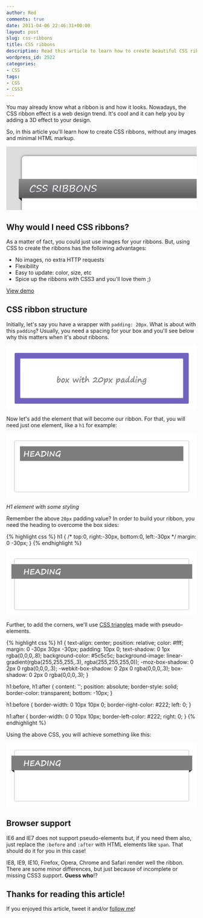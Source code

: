 ```yaml
---
author: Red
comments: true
date: 2011-04-06 22:46:31+00:00
layout: post
slug: css-ribbons
title: CSS ribbons
description: Read this article to learn how to create beautiful CSS ribbons, without any images.
wordpress_id: 2522
categories:
- CSS
tags:
- CSS
- CSS3
---
```


You may already know what a ribbon is and how it looks. Nowadays, the CSS ribbon effect is a web design trend. It's cool and it can help you by adding a 3D effect to your design. 

So, in this article you'll learn how to create CSS ribbons, without any images and minimal HTML markup.

![CSS ribbons](/wp-content/uploads/2011/04/css-ribbons.png)

<!-- more -->

## Why would I need CSS ribbons?

As a matter of fact, you could just use images for your ribbons. But, using CSS to create the ribbons has the following advantages:
	
  * No images, no extra HTTP requests        
  * Flexibility        
  * Easy to update: color, size, etc        
  * Spice up the ribbons with CSS3 and you'll love them ;)

[View demo](/wp-content/uploads/2011/04/css-ribbons-demo.html)

## CSS ribbon structure

Initially, let's say you have a wrapper with `padding: 20px`. What is about with this `padding`? Usually, you need a spacing for your box and you'll see below why this matters when it's about ribbons.

![A html wrapper](/wp-content/uploads/2011/04/wrapper.png)

Now let's add the element that will become our ribbon. For that, you will need just one element, like a `h1` for example:

![CSS ribbon heading](/wp-content/uploads/2011/04/heading.png)

_H1 element with some styling_

Remember the above `20px` padding value? In order to build your ribbon, you need the heading to overcome the box sides:    

{% highlight css %}
h1 {
    /* top:0, right:-30px, bottom:0, left:-30px */
    margin: 0 -30px; 
}
{% endhighlight %}

![CSS heading expanded](/wp-content/uploads/2011/04/heading-expanded.png)

Further, to add the corners, we'll use [CSS triangles](http://www.red-team-design.com/css3-dropdown-menu) made with  pseudo-elements.
    
{% highlight css %}
h1 {
    text-align: center;
    position: relative;
    color: #fff;    
    margin: 0 -30px 30px -30px;
    padding: 10px 0; 
    text-shadow: 0 1px rgba(0,0,0,.8);
    background-color: #5c5c5c;
    background-image:  linear-gradient(rgba(255,255,255,.3), rgba(255,255,255,0));
    -moz-box-shadow: 0 2px 0 rgba(0,0,0,.3);
    -webkit-box-shadow: 0 2px 0 rgba(0,0,0,.3);
    box-shadow: 0 2px 0 rgba(0,0,0,.3);
}

h1:before, 
h1:after {
    content: '';
    position: absolute;
    border-style: solid;
    border-color: transparent;
    bottom: -10px;
}

h1:before {
    border-width: 0 10px 10px 0;
    border-right-color: #222;
    left: 0;
}

h1:after {
    border-width: 0 0 10px 10px;
    border-left-color: #222;
    right: 0;
}
{% endhighlight %}

Using the above CSS, you will achieve something like this:

![CSS ribbon result](/wp-content/uploads/2011/04/ribbon-result.png)

## Browser support

IE6 and IE7 does not support pseudo-elements but, if you need them also, just replace the `:before` and `:after` with HTML elements like `span`. That should do it for you in this case!

IE8, IE9, IE10, Firefox, Opera, Chrome and Safari render well the ribbon. There are some minor differences, but just because of incomplete or missing CSS3 support. **Guess who**!?

## Thanks for reading this article!

If you enjoyed this article, tweet it and/or [follow me](http://twitter.com/catalinred)!